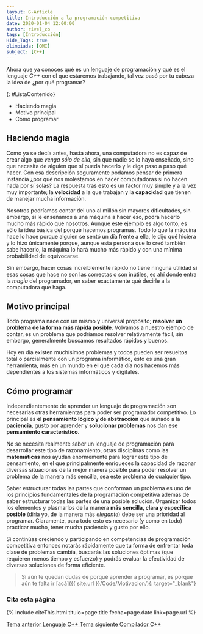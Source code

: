 ```yaml
---
layout: G-Article
title: Introducción a la programación competitiva
date: 2020-01-04 12:00:00
author: rivel_co
tags: [Introducción]
Hide_Tags: true
olimpiada: [OMI]
subject: [C++]
---
```


Ahora que ya conoces qué es un lenguaje de programación y qué es el lenguaje *C++* con el que estaremos trabajando, tal vez pasó por tu cabeza la idea de <span>¿por qué programar?</span>

{: #ListaContenido}
- Haciendo magia
- Motivo principal
- Cómo programar

## Haciendo magia

Como ya se decía antes, hasta ahora, una computadora no es capaz de crear algo que *venga sólo de ella*, sin que nadie se lo haya enseñado, sino que necesita de alguien que sí pueda hacerlo y le diga paso a paso qué hacer. Con esa descripción seguramente podamos pensar de primera instancia ¿por qué nos molestamos en hacer computadoras si no hacen nada por sí solas? La respuesta tras esto es un factor muy simple y a la vez muy importante; la **velocidad** a la que trabajan y la **capacidad** que tienen de manejar mucha información.

Nosotros podríamos contar del uno al millón sin mayores dificultades, sin embargo, si le enseñamos a una máquina a hacer eso, podrá hacerlo mucho más rápido que nosotros. Aunque este ejemplo es algo tonto, es sólo la idea básica del porqué hacemos programas. Todo lo que la máquina hace lo hace porque alguien se sentó un día frente a ella, le dijo qué hiciera y lo hizo únicamente porque, aunque esta persona que lo creó también sabe hacerlo, la máquina lo hará mucho más rápido y con una mínima probabilidad de equivocarse.

Sin embargo, hacer cosas increíblemente rápido no tiene ninguna utilidad si esas cosas que hace no son las correctas o son inútiles, es ahí donde entra la *magia* del programador, en saber exactamente qué decirle a la computadora que haga.

## Motivo principal

Todo programa nace con un mismo y universal propósito; **resolver un problema de la forma más rápida posible**. Volvamos a nuestro ejemplo de contar, es un problema que podríamos resolver relativamente fácil, sin embargo, generalmente buscamos resultados rápidos y buenos.

Hoy en día existen muchísimos problemas y todos pueden ser resueltos total o parcialmente con un programa informático, esto es una gran herramienta, más en un mundo en el que cada día nos hacemos más dependientes a los sistemas informáticos y digitales.

## Cómo programar

Independientemente de aprender un lenguaje de programación son necesarias otras herramientas para poder ser programador competitivo. Lo principal es **el pensamiento lógico y de abstracción** que aunado a la **paciencia**, gusto por aprender y **solucionar problemas** nos dan ese **pensamiento característico**.

No se necesita realmente saber un lenguaje de programación para desarrollar este tipo de razonamiento, otras disciplinas como las **matemáticas** nos ayudan enormemente para lograr este tipo de pensamiento, en el que principalmente enriqueces la capacidad de razonar diversas situaciones de la mejor manera posible para poder resolver un problema de la manera más sencilla, sea este problema de cualquier tipo.

Saber estructurar todas las partes que conforman un problema es uno de los principios fundamentales de la programación competitiva además de saber estructurar todas las partes de una posible solución. Organizar todos los elementos y plasmarlos de la manera **más sencilla, clara y específica posible** (diría yo, de la manera más *elegante*) debe ser una prioridad al programar. Claramente, para todo esto es necesario (<span>y como en todo</span>) practicar mucho, tener mucha paciencia y gusto por ello.

Si continúas creciendo y participando en competencias de programación competitiva entonces notarás rápidamente que tu forma de enfrentar toda clase de problemas cambia, buscarás las soluciones óptimas (que requieren menos tiempo y esfuerzo) y podrás evaluar la efectividad de diversas soluciones de forma eficiente. 

> Si aún te quedan dudas de porqué aprender a programar, es porque aún te falta ir [acá]({{ site.url }}/Code/Motivacion/){: target="_blank"}

### Cita esta página

{% include citeThis.html titulo=page.title fecha=page.date link=page.url %}

<div class="Nav">
    <a id="navLeft" href="{{ site.baseurl }}/C++/Lenguaje/" title="Lenguaje C++ &vert; #iP Code">
        Tema anterior
        <span>Lenguaje C++</span>
    </a>
    <a id="navRight" href="{{ site.baseurl }}/C++/Introduccion/Compilador/" title="Compilador C++ &vert; #iP Code">
        Tema siguiente
        <span>Compilador C++</span>
    </a>
</div>
